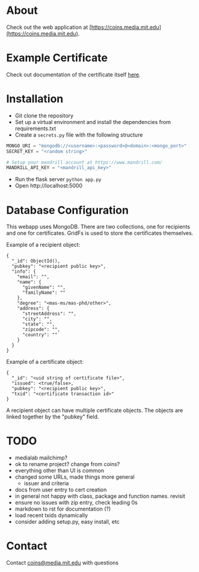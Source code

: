 About
===
Check out the web application at [https://coins.media.mit.edu](https://coins.media.mit.edu).


Example Certificate
===
Check out documentation of the certificate itself [here](https://github.com/ml-learning/coins.media.mit.edu/blob/development/CERTIFICATE.md).


Installation
===

* Git clone the repository
* Set up a virtual environment and install the dependencies from requirements.txt
* Create a `secrets.py` file with the following structure

```python
MONGO_URI = "mongodb://<username>:<password>@<domain>:<mongo_port>"
SECRET_KEY = "<random string>"

# Setup your mandrill account at https://www.mandrill.com/
MANDRILL_API_KEY = "<mandrill_api_key>"
```

* Run the flask server `python app.py`
* Open http://localhost:5000


Database Configuration
===
This webapp uses MongoDB. There are two collections, one for recipients and one for certificates. GridFs is used to store the certificates themselves.

Example of a recipient object:
```
{
  "_id": ObjectId(),
  "pubkey": "<recipient public key>",
  "info": {
    "email": "",
    "name": {
      "givenName": "",
      "familyName": ""
    },
    "degree": "<mas-ms/mas-phd/other>",
    "address": {
      "streetAddress": "",
      "city": "",
      "state": "",
      "zipcode": "",
      "country": ""
    }
  }
}
```

Example of a certificate object:
```
{
  "_id": "<uid string of certificate file>",
  "issued": <true/false>,
  "pubkey": "<recipient public key>",
  "txid": "<certificate transaction id>"
}
```

A recipient object can have multiple certificate objects. The objects are linked together by the "pubkey" field.

TODO
===
  - medialab mailchimp?
  - ok to rename project? change from coins?
  - everything other than UI is common
  - changed some URLs, made things more general
    - issuer and criteria
  - docs from user entry to cert creation
  - in general not happy with class, package and function names. revisit
  - ensure no issues with zip entry, check leading 0s
  - markdown to rst for documentation (?)
  - load recent txids dynamically
  - consider adding setup.py, easy install, etc

Contact
===
Contact [coins@media.mit.edu](mailto:coins@media.mit.edu) with questions
